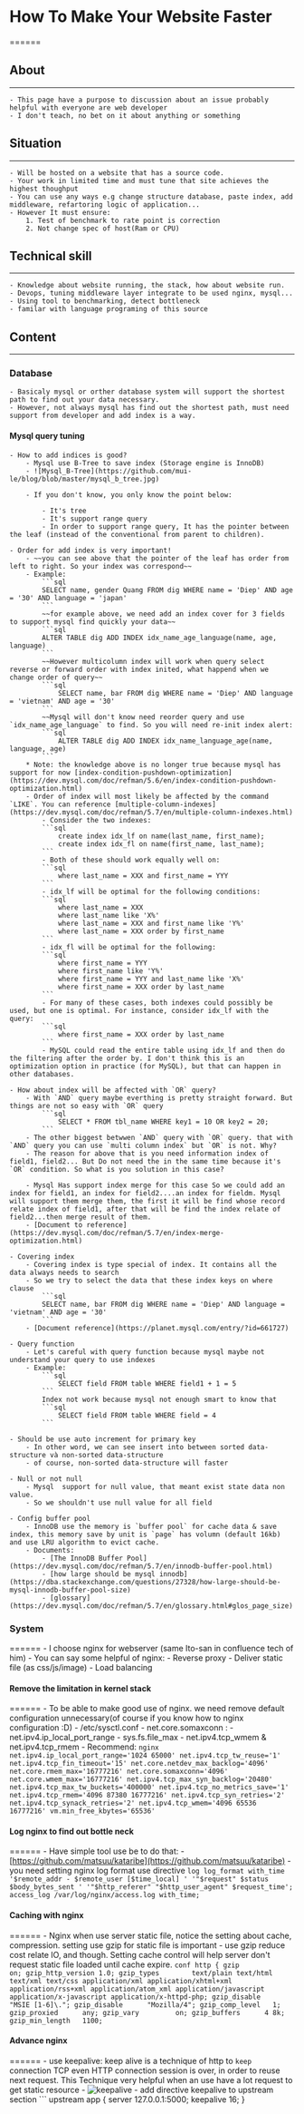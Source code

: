 # How To Make Your Website Faster
======

## About
------
	- This page have a purpose to discussion about an issue probably helpful with everyone are web developer
	- I don't teach, no bet on it about anything or something
	
## Situation
------
	- Will be hosted on a website that has a source code.
	- Your work in limited time and must tune that site achieves the highest thoughput
	- You can use any ways e.g change structure database, paste index, add middleware, refartoring logic of application...
	- However It must ensure:
		1. Test of benchmark to rate point is correction
		2. Not change spec of host(Ram or CPU)

## Technical skill
------
	- Knowledge about website running, the stack, how about website run.
	- Devops, tuning middleware layer integrate to be used nginx, mysql...
	- Using tool to benchmarking, detect bottleneck
	- familar with language programing of this source

## Content
------

### Database
	- Basicaly mysql or orther database system will support the shortest path to find out your data necessary.
	- However, not always mysql has find out the shortest path, must need support from developer and add index is a way.
#### Mysql query tuning
	- How to add indices is good?
		- Mysql use B-Tree to save index (Storage engine is InnoDB)
		- ![Mysql_B-Tree](https://github.com/mui-le/blog/blob/master/mysql_b_tree.jpg)

		- If you don't know, you only know the point below:

			- It's tree
			- It's support range query
			- In order to support range query, It has the pointer between the leaf (instead of the conventional from parent to children).

	- Order for add index is very important!
		- ~~you can see above that the pointer of the leaf has order from left to right. So your index was correspond~~
		- Example:
			```sql
			SELECT name, gender Quang FROM dig WHERE name = 'Diep' AND age = '30' AND language = 'japan' 
			```
			~~for example above, we need add an index cover for 3 fields to support mysql find quickly your data~~ 
			```sql
			ALTER TABLE dig ADD INDEX idx_name_age_language(name, age, language)
			```
			~~However multicolumn index will work when query select reverse or forward order with index inited, what happend when we change order of query~~
			```sql
				SELECT name, bar FROM dig WHERE name = 'Diep' AND language = 'vietnam' AND age = '30'
			```
			~~Mysql will don't know need reorder query and use `idx_name_age_language` to find. So you will need re-init index alert:
			```sql
				ALTER TABLE dig ADD INDEX idx_name_language_age(name, language, age)
			```
		* Note: the knowledge above is no longer true because mysql has support for now [index-condition-pushdown-optimization](https://dev.mysql.com/doc/refman/5.6/en/index-condition-pushdown-optimization.html)
		- Order of index will most likely be affected by the command `LIKE`. You can reference [multiple-column-indexes](https://dev.mysql.com/doc/refman/5.7/en/multiple-column-indexes.html)
			- Consider the two indexes:
			```sql
				create index idx_lf on name(last_name, first_name);
				create index idx_fl on name(first_name, last_name);
			```
			- Both of these should work equally well on:
			```sql
				where last_name = XXX and first_name = YYY
			```
			- idx_lf will be optimal for the following conditions:
			```sql
				where last_name = XXX
				where last_name like 'X%'
				where last_name = XXX and first_name like 'Y%'
				where last_name = XXX order by first_name
			```
			- idx_fl will be optimal for the following:
			```sql
				where first_name = YYY
				where first_name like 'Y%'
				where first_name = YYY and last_name like 'X%'
				where first_name = XXX order by last_name
			```
			- For many of these cases, both indexes could possibly be used, but one is optimal. For instance, consider idx_lf with the query:
			```sql
				where first_name = XXX order by last_name
			```
			- MySQL could read the entire table using idx_lf and then do the filtering after the order by. I don't think this is an optimization option in practice (for MySQL), but that can happen in other databases.

	- How about index will be affected with `OR` query?
		- With `AND` query maybe everthing is pretty straight forward. But things are not so easy with `OR` query
			```sql
				SELECT * FROM tbl_name WHERE key1 = 10 OR key2 = 20;
			```
		- The other biggest betwwen `AND` query with `OR` query. that with `AND` query you can use `multi column index` but `OR` is not. Why?
		- The reason for above that is you need information index of field1, field2... But Do not need the in the same time because it's `OR` condition. So what is you solution in this case?

		- Mysql Has support index merge for this case So we could add an index for field1, an index for field2....an index for fieldm. Mysql will support them merge them, the first it will be find whose record relate index of field1, after that will be find the index relate of field2...then merge result of them.
		- [Document to reference](https://dev.mysql.com/doc/refman/5.7/en/index-merge-optimization.html) 

	- Covering index
		- Covering index is type special of index. It contains all the data always needs to search
		- So we try to select the data that these index keys on where clause
			```sql
			SELECT name, bar FROM dig WHERE name = 'Diep' AND language = 'vietnam' AND age = '30'
			```
		- [Document reference](https://planet.mysql.com/entry/?id=661727)

	- Query function
		- Let's careful with query function because mysql maybe not understand your query to use indexes
		- Example:
			```sql
				SELECT field FROM table WHERE field1 + 1 = 5
			```
			Index not work because mysql not enough smart to know that
			```sql
				SELECT field FROM table WHERE field = 4
			```

	- Should be use auto increment for primary key
		- In other word, we can see insert into between sorted data-structure và non-sorted data-structure
		- of course, non-sorted data-structure will faster

	- Null or not null
		- Mysql  support for null value, that meant exist state data non value.
		- So we shouldn't use null value for all field

	- Config buffer pool
		- InnoDB use the memory is `buffer pool` for cache data & save index, this memory save by unit is `page` has volumn (default 16kb) and use LRU algorithm to evict cache.
		- Documents:
			- [The InnoDB Buffer Pool](https://dev.mysql.com/doc/refman/5.7/en/innodb-buffer-pool.html)
			- [how large should be mysql innodb](https://dba.stackexchange.com/questions/27328/how-large-should-be-mysql-innodb-buffer-pool-size)
			- [glossary](https://dev.mysql.com/doc/refman/5.7/en/glossary.html#glos_page_size)
### System
======
	- I choose nginx for webserver (same Ito-san in confluence tech of him)
	- You can say some helpful of nginx:
		- Reverse proxy
		- Deliver static file (as css/js/image)
		- Load balancing

#### Remove the limitation in kernel stack
======
	- To be able to make good use of nginx. we need remove default configuration unnecessary(of course if you know how to nginx configuration :D)
	- /etc/sysctl.conf
		- net.core.somaxconn : 
		- net.ipv4.ip_local_port_range
		- sys.fs.file_max
		- net.ipv4.tcp_wmem & net.ipv4.tcp_rmem
		- Recommend:
			```nginx
				net.ipv4.ip_local_port_range='1024 65000'
				net.ipv4.tcp_tw_reuse='1'
				net.ipv4.tcp_fin_timeout='15'
				net.core.netdev_max_backlog='4096'
				net.core.rmem_max='16777216'
				net.core.somaxconn='4096'
				net.core.wmem_max='16777216'
				net.ipv4.tcp_max_syn_backlog='20480'
				net.ipv4.tcp_max_tw_buckets='400000'
				net.ipv4.tcp_no_metrics_save='1'
				net.ipv4.tcp_rmem='4096 87380 16777216'
				net.ipv4.tcp_syn_retries='2'
				net.ipv4.tcp_synack_retries='2'
				net.ipv4.tcp_wmem='4096 65536 16777216'
				vm.min_free_kbytes='65536'
			```


#### Log nginx to find out bottle neck
======
	- Have simple tool use be to do that:
	- [https://github.com/matsuu/kataribe](https://github.com/matsuu/kataribe)
	- you need setting nginx log format use directive
		```log
		log_format with_time '$remote_addr - $remote_user [$time_local] '
                     '"$request" $status $body_bytes_sent '
                     '"$http_referer" "$http_user_agent" $request_time';
    	access_log /var/log/nginx/access.log with_time;
    	```

#### Caching with nginx
======
	- Nginx when use server static file, notice the setting about cache, compression. setting use gzip for static file is important
	- use gzip reduce cost relate IO, and though. Setting cache control will help server don't request static file loaded until cache expire.
		```conf
		http {
	    gzip              on;
	    gzip_http_version 1.0;
	    gzip_types        text/plain
	                      text/html
	                      text/xml
	                      text/css
	                      application/xml
	                      application/xhtml+xml
	                      application/rss+xml
	                      application/atom_xml
	                      application/javascript
	                      application/x-javascript
	                      application/x-httpd-php;
	    gzip_disable      "MSIE [1-6]\.";
	    gzip_disable      "Mozilla/4";
	    gzip_comp_level   1;
	    gzip_proxied      any;
	    gzip_vary         on;
	    gzip_buffers      4 8k;
	    gzip_min_length   1100;
	    ```

#### Advance nginx
======
	- use keepalive: keep alive is a technique of http to `keep` connection TCP even HTTP connection session is over, in order to reuse next request. This Technique very helpful when an use have a lot request to get static resource
	- ![keepalive](https://github.com/mui-le/blog/blob/master/nginx_advance.jpg)
	- add directive keepalive to upstream section
		```
		upstream app {
	      	server 127.0.0.1:5000;
	      	keepalive 16;
	    }

	


